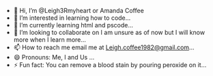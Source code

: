 - 👋 Hi, I’m @Leigh3Rmyheart or Amanda Coffee
- 👀 I’m interested in learning how to code...
- 🌱 I’m currently learning html and pscode...
- 💞️ I’m looking to collaborate on I am unsure as of now but I will know more when I learn more...
- 📫 How to reach me email me at Leigh.coffee1982@gmail.com...
- 😄 Pronouns: Me, I and Us ...
- ⚡ Fun fact: You can remove a blood stain by pouring peroxide on it...

<!---
Leigh3Rmyheart/Leigh3Rmyheart is a ✨ special ✨ repository because its `README.md` (this file) appears on your GitHub profile.
You can click the Preview link to take a look at your changes.
--->
